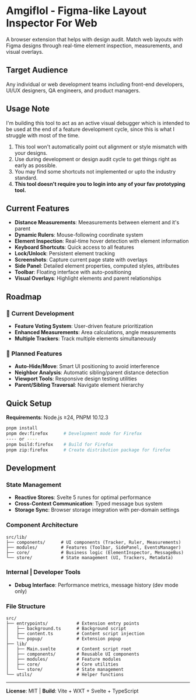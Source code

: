 # Amgiflol - Figma-like Layout Inspector For Web

A browser extension that helps with design audit. Match web layouts with Figma designs through real-time element inspection, measurements, and visual overlays.

## Target Audience

Any individual or web development teams including front-end developers, UI/UX designers, QA engineers, and product managers.

## Usage Note

I'm building this tool to act as an active visual debugger which is intended to be used at the end of a feature development cycle, since this is what I struggle with most of the time.

1. This tool won't automatically point out alignment or style mismatch with your designs. 
2. Use during development or design audit cycle to get things right as early as possible.
3. You may find some shortcuts not implemented or upto the industry standard.
4. **This tool doesn't require you to login into any of your fav prototyping tool.**
 

## Current Features
- **Distance Measurements**: Meeasurements between element and it's parent
- **Dynamic Rulers**: Mouse-following coordinate system
- **Element Inspection**: Real-time hover detection with element information
- **Keyboard Shortcuts**: Quick access to all features
- **Lock/Unlock**: Persistent element tracking
- **Screenshots**: Capture current page state with overlays
- **Side Panel**: Detailed element properties, computed styles, attributes
- **Toolbar**: Floating interface with auto-positioning
- **Visual Overlays**: Highlight elements and parent relationships


## Roadmap

### 🔄 Current Development
- **Feature Voting System**: User-driven feature prioritization
- **Enhanced Measurements**: Area calculations, angle measurements
- **Multiple Trackers**: Track multiple elements simultaneously

### 🚀 Planned Features
- **Auto-Hide/Move**: Smart UI positioning to avoid interference
- **Neighbor Analysis**: Automatic sibling/parent distance detection
- **Viewport Tools**: Responsive design testing utilities
- **Parent/Sibling Traversal**: Navigate element hierarchy


## Quick Setup

**Requirements**: Node.js ≥24, PNPM 10.12.3

```bash
pnpm install
pnpm dev:firefox      # Development mode for Firefox
---- or ----
pnpm build:firefox    # Build for Firefox
pnpm zip:firefox      # Create distribution package for firefox
```




## Development

### State Management
- **Reactive Stores**: Svelte 5 runes for optimal performance
- **Cross-Context Communication**: Typed message bus system
- **Storage Sync**: Browser storage integration with per-domain settings

### Component Architecture
```
src/lib/
├── components/      # UI components (Tracker, Ruler, Measurements)
├── modules/         # Features (Toolbar, SidePanel, EventsManager)
├── core/            # Business logic (ElementInspector, MessageBus)
└── store/           # State management (UI, Trackers, Metadata)
```

### Internal | Developer Tools
- **Debug Interface**: Performance metrics, message history (dev mode only)

### File Structure
```
src/
├── entrypoints/           # Extension entry points
│   ├── background.ts      # Background script
│   ├── content.ts         # Content script injection
│   └── popup/             # Extension popup
├── lib/
│   ├── Main.svelte        # Content script root
│   ├── components/        # Reusable UI components
│   ├── modules/           # Feature modules
│   ├── core/              # Core utilities
│   └── store/             # State management
└── utils/                 # Helper functions
```

---

**License**: MIT | **Build**: Vite + WXT + Svelte + TypeScript
